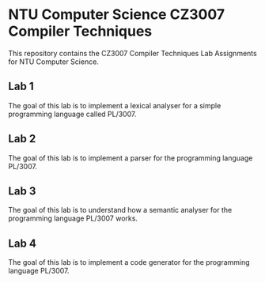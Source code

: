 # NTU Computer Science CZ3007 Compiler Techniques

This repository contains the CZ3007 Compiler Techniques Lab Assignments for NTU Computer Science.

## Lab 1

The goal of this lab is to implement a lexical analyser for a simple programming language called PL/3007.

## Lab 2

The goal of this lab is to implement a parser for the programming language PL/3007.

## Lab 3

The goal of this lab is to understand how a semantic analyser for the programming language PL/3007 works.

## Lab 4

The goal of this lab is to implement a code generator for the programming language PL/3007.
